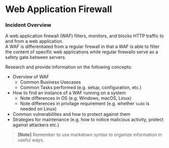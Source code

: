 # Web Application Firewall

### Incident Overview  

A web application firewall (WAF) filters, monitors, and blocks HTTP traffic to and from a web application.   
A WAF is differentiated from a regular firewall in that a WAF is able to filter the content of specific web applications while regular firewalls serve as a safety gate between servers.    

Research and provide information on the following concepts:  

- Overview of WAF 
    - Common Business Usecases
    - Common Tasks performed (e.g. setup, configuration, etc.)
- How to find an instance of a WAF running on a system
    - Note differences in OS (e.g. Windows, macOS, Linux)
    - Note differences in privilage requirement (e.g. whether ```sudo``` is needed on Linux)
- Common vulnerabilities and how to protect against them
- Strategies for maintenance (e.g. how to notice malicious activity, protect against attackers etc.)

>**[Note]** Remember to use markdown syntax to organize information in useful ways.
